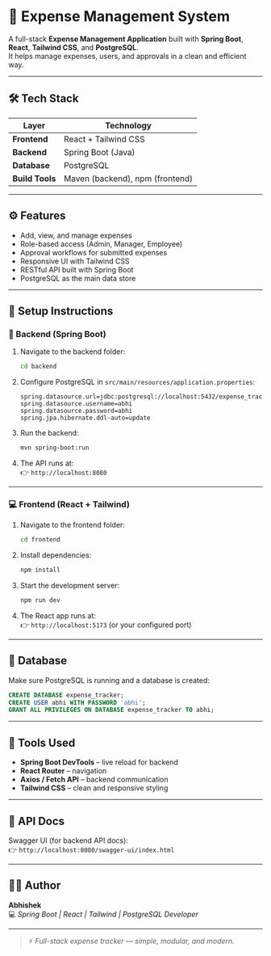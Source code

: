 # 💼 Expense Management System

A full-stack **Expense Management Application** built with **Spring Boot**, **React**, **Tailwind CSS**, and **PostgreSQL**.  
It helps manage expenses, users, and approvals in a clean and efficient way.

---

## 🛠️ Tech Stack

| Layer | Technology |
|--------|-------------|
| **Frontend** | React + Tailwind CSS |
| **Backend** | Spring Boot (Java) |
| **Database** | PostgreSQL |
| **Build Tools** | Maven (backend), npm (frontend) |

---

## ⚙️ Features

- Add, view, and manage expenses  
- Role-based access (Admin, Manager, Employee)  
- Approval workflows for submitted expenses  
- Responsive UI with Tailwind CSS  
- RESTful API built with Spring Boot  
- PostgreSQL as the main data store  

---

## 🚀 Setup Instructions

### 🧩 Backend (Spring Boot)
1. Navigate to the backend folder:
   ```bash
   cd backend
   ```
2. Configure PostgreSQL in `src/main/resources/application.properties`:
   ```properties
   spring.datasource.url=jdbc:postgresql://localhost:5432/expense_tracker
   spring.datasource.username=abhi
   spring.datasource.password=abhi
   spring.jpa.hibernate.ddl-auto=update
   ```
3. Run the backend:
   ```bash
   mvn spring-boot:run
   ```
4. The API runs at:  
   👉 `http://localhost:8080`

---

### 💻 Frontend (React + Tailwind)
1. Navigate to the frontend folder:
   ```bash
   cd frontend
   ```
2. Install dependencies:
   ```bash
   npm install
   ```
3. Start the development server:
   ```bash
   npm run dev
   ```
4. The React app runs at:  
   👉 `http://localhost:5173` (or your configured port)

---

## 🧾 Database

Make sure PostgreSQL is running and a database is created:
```sql
CREATE DATABASE expense_tracker;
CREATE USER abhi WITH PASSWORD 'abhi';
GRANT ALL PRIVILEGES ON DATABASE expense_tracker TO abhi;
```

---

## 🧰 Tools Used

- **Spring Boot DevTools** – live reload for backend  
- **React Router** – navigation  
- **Axios / Fetch API** – backend communication  
- **Tailwind CSS** – clean and responsive styling  

---

## 📘 API Docs

Swagger UI (for backend API docs):  
👉 `http://localhost:8080/swagger-ui/index.html`

---

## 👨‍💼 Author

**Abhishek**  
💻 *Spring Boot | React | Tailwind | PostgreSQL Developer*  

---

> ⚡ *Full-stack expense tracker — simple, modular, and modern.*
